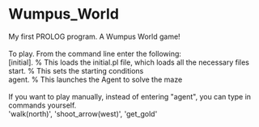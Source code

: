 # Wumpus_World
My first PROLOG program. A Wumpus World game!
<br><br>
To play. From the command line enter the following:
<br>
[initial].  % This loads the initial.pl file, which loads all the necessary files
<br>
start.      % This sets the starting conditions
<br>
agent.      % This launches the Agent to solve the maze
<br><br>
If you want to play manually, instead of entering "agent", you can type in commands yourself.
<br>
'walk(north)', 'shoot_arrow(west)', 'get_gold'
